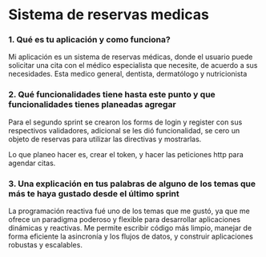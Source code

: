 # Sistema de reservas medicas


### 1. Qué es tu aplicación y como funciona?
Mi aplicación es un sistema de reservas médicas, donde el usuario puede solicitar una cita con el médico especialista que necesite, de acuerdo a sus necesidades. Esta medico general, dentista, dermatólogo y nutricionista


### 2. Qué funcionalidades tiene hasta este punto y que funcionalidades tienes planeadas agregar
Para el segundo sprint se crearon los forms de login y register con sus respectivos validadores,  adicional se les dió funcionalidad, se cero un objeto de reservas para utilizar las directivas y mostrarlas. 

Lo que planeo hacer es, crear el token, y hacer las peticiones http para agendar citas.  


### 3. Una explicación en tus palabras de alguno de los temas que más te haya gustado desde el último sprint

La programación reactiva fué uno de los temas que me gustó, ya que me  ofrece un paradigma poderoso y flexible para desarrollar aplicaciones dinámicas y reactivas. Me permite escribir código más limpio, manejar de forma eficiente la asincronía y los flujos de datos, y construir aplicaciones robustas y escalables.